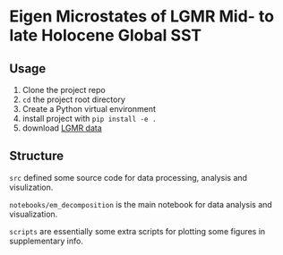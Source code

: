 # Eigen Microstates of LGMR Mid- to late Holocene Global SST

## Usage

1. Clone the project repo
2. `cd` the project root directory
3. Create a Python virtual environment
4. install project with `pip install -e .`
5. download [LGMR data](data/LGMR/README.md)

## Structure

`src` defined some source code for data processing, analysis and visulization.

`notebooks/em_decomposition` is the main notebook for data analysis and visualization.

`scripts` are essentially some extra scripts for plotting some figures in supplementary info.